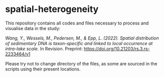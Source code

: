 # spatial-heterogeneity

This repository contains all codes and files necessary to process and visualise data in the study:

*Wang, Y., Wessels, M., Pedersen, M., & Epp, L. (2022). Spatial distribution of sedimentary DNA is taxon-specific and linked to local occurrence at intra-lake scale.* In Revision. Preprint: https://doi.org/10.21203/rs.3.rs-2233464/v1

Please try not to change directory of the files, as some are sourced in the scripts using their present locations. 
